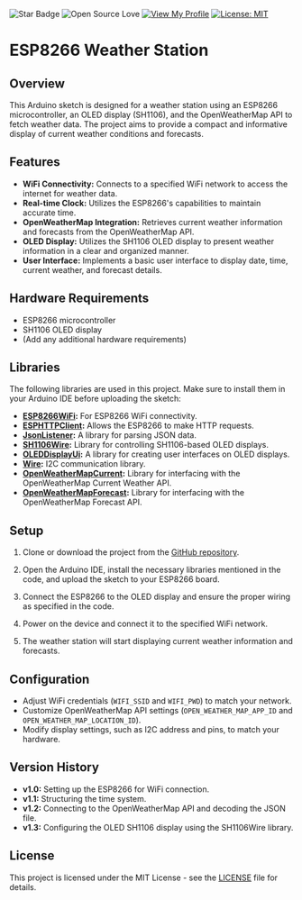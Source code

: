 ![Star Badge](https://img.shields.io/static/v1?label=%F0%9F%8C%9F&message=If%20Useful&style=style=flat&color=BC4E99)
![Open Source Love](https://badges.frapsoft.com/os/v1/open-source.svg?v=103)
[![View My Profile](https://img.shields.io/badge/View-My_Profile-green?logo=GitHub)](https://github.com/FrancaPh)
[![License: MIT](https://img.shields.io/badge/License-MIT-yellow.svg)](https://github.com/FrancaPh/esp8266-weather-station/blob/main/LICENSE)

# ESP8266 Weather Station

## Overview

This Arduino sketch is designed for a weather station using an ESP8266 microcontroller, an OLED display (SH1106), and the OpenWeatherMap API to fetch weather data. The project aims to provide a compact and informative display of current weather conditions and forecasts.

## Features

- **WiFi Connectivity:** Connects to a specified WiFi network to access the internet for weather data.
- **Real-time Clock:** Utilizes the ESP8266's capabilities to maintain accurate time.
- **OpenWeatherMap Integration:** Retrieves current weather information and forecasts from the OpenWeatherMap API.
- **OLED Display:** Utilizes the SH1106 OLED display to present weather information in a clear and organized manner.
- **User Interface:** Implements a basic user interface to display date, time, current weather, and forecast details.

## Hardware Requirements

- ESP8266 microcontroller
- SH1106 OLED display
- (Add any additional hardware requirements)

## Libraries

The following libraries are used in this project. Make sure to install them in your Arduino IDE before uploading the sketch:

- **[ESP8266WiFi](https://github.com/esp8266/Arduino):** For ESP8266 WiFi connectivity.
- **[ESPHTTPClient](https://github.com/esp8266/Arduino/tree/master/libraries/ESP8266HTTPClient):** Allows the ESP8266 to make HTTP requests.
- **[JsonListener](https://github.com/esp8266/Arduino/tree/master/libraries/ESP8266JSON):** A library for parsing JSON data.
- **[SH1106Wire](https://github.com/ThingPulse/esp8266-oled-ssd1306):** Library for controlling SH1106-based OLED displays.
- **[OLEDDisplayUi](https://github.com/ThingPulse/esp8266-oled-ssd1306):** A library for creating user interfaces on OLED displays.
- **[Wire](https://www.arduino.cc/en/reference/wire):** I2C communication library.
- **[OpenWeatherMapCurrent](https://github.com/ThingPulse/esp8266-weather-station/tree/master):** Library for interfacing with the OpenWeatherMap Current Weather API.
- **[OpenWeatherMapForecast](https://github.com/ThingPulse/esp8266-weather-station/tree/master):** Library for interfacing with the OpenWeatherMap Forecast API.

## Setup

1. Clone or download the project from the [GitHub repository](https://github.com/FrancaPh/esp8266-weather-station).

2. Open the Arduino IDE, install the necessary libraries mentioned in the code, and upload the sketch to your ESP8266 board.

3. Connect the ESP8266 to the OLED display and ensure the proper wiring as specified in the code.

4. Power on the device and connect it to the specified WiFi network.

5. The weather station will start displaying current weather information and forecasts.

## Configuration

- Adjust WiFi credentials (`WIFI_SSID` and `WIFI_PWD`) to match your network.
- Customize OpenWeatherMap API settings (`OPEN_WEATHER_MAP_APP_ID` and `OPEN_WEATHER_MAP_LOCATION_ID`).
- Modify display settings, such as I2C address and pins, to match your hardware.

## Version History

- **v1.0:** Setting up the ESP8266 for WiFi connection.
- **v1.1:** Structuring the time system.
- **v1.2:** Connecting to the OpenWeatherMap API and decoding the JSON file.
- **v1.3:** Configuring the OLED SH1106 display using the SH1106Wire library.

## License

This project is licensed under the MIT License - see the [LICENSE](LICENSE) file for details.
